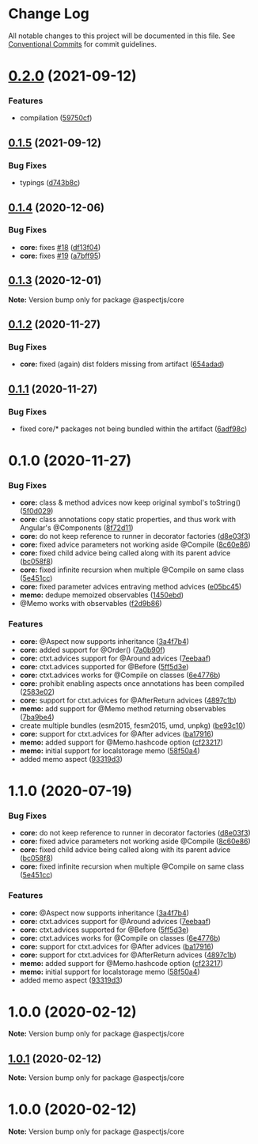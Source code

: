 # Change Log

All notable changes to this project will be documented in this file.
See [Conventional Commits](https://conventionalcommits.org) for commit guidelines.

# [0.2.0](https://github.com/NicolasThierion/aspectjs/compare/v0.1.5...v0.2.0) (2021-09-12)


### Features

* compilation ([59750cf](https://github.com/NicolasThierion/aspectjs/commit/59750cf97350b5fa6d8700ee8227d34687809420))





## [0.1.5](https://github.com/NicolasThierion/aspectjs/compare/v0.1.4...v0.1.5) (2021-09-12)


### Bug Fixes

* typings ([d743b8c](https://github.com/NicolasThierion/aspectjs/commit/d743b8c08aa2092099b086b0c7ae911648a4ebbf))





## [0.1.4](https://github.com/NicolasThierion/aspectjs/compare/v0.1.3...v0.1.4) (2020-12-06)


### Bug Fixes

* **core:** fixes [#18](https://github.com/NicolasThierion/aspectjs/issues/18) ([df13f04](https://github.com/NicolasThierion/aspectjs/commit/df13f0473e352ef7ecf1795c6c73566a717bb786))
* **core:** fixes [#19](https://github.com/NicolasThierion/aspectjs/issues/19) ([a7bff95](https://github.com/NicolasThierion/aspectjs/commit/a7bff9594e7a92f73a69dc4c17ac000d9726ead4))





## [0.1.3](https://github.com/NicolasThierion/aspectjs/compare/v0.1.2...v0.1.3) (2020-12-01)

**Note:** Version bump only for package @aspectjs/core





## [0.1.2](https://github.com/NicolasThierion/aspectjs/compare/v0.1.1...v0.1.2) (2020-11-27)


### Bug Fixes

* **core:** fixed (again) dist folders missing from artifact ([654adad](https://github.com/NicolasThierion/aspectjs/commit/654adadfa35f17509c5108476273cebe5df8f3f4))





## [0.1.1](https://github.com/NicolasThierion/aspectjs/compare/v0.1.0...v0.1.1) (2020-11-27)


### Bug Fixes

* fixed core/* packages not being bundled within the artifact ([6adf98c](https://github.com/NicolasThierion/aspectjs/commit/6adf98c37454ddc45b3b484060aa8db88c18b50e))





# 0.1.0 (2020-11-27)


### Bug Fixes

* **core:** class & method advices now keep original symbol's toString() ([5f0d029](https://github.com/NicolasThierion/aspectjs/commit/5f0d029c82e9f21c8578e2e8bf718bd4b1654586))
* **core:** class annotations copy static properties, and thus work with Angular's \@Components ([8f72d11](https://github.com/NicolasThierion/aspectjs/commit/8f72d114d58913c571be4e3c592eba6b5a9ebe38))
* **core:** do not keep reference to runner in decorator factories ([d8e03f3](https://github.com/NicolasThierion/aspectjs/commit/d8e03f38f99785ad8044b05e35cbdff6387df5b5))
* **core:** fixed advice parameters not working aside @Compile ([8c60e86](https://github.com/NicolasThierion/aspectjs/commit/8c60e862e92422c61424682dad7b0b51d5b08e9a))
* **core:** fixed child advice being called along with its parent advice ([bc058f8](https://github.com/NicolasThierion/aspectjs/commit/bc058f8f29716932ce8ef239219d075151a38111))
* **core:** fixed infinite recursion when multiple @Compile on same class ([5e451cc](https://github.com/NicolasThierion/aspectjs/commit/5e451cc2af340a94a5d3e1358bd1bf9e71db85e5))
* **core:** fixed parameter advices entraving method advices ([e05bc45](https://github.com/NicolasThierion/aspectjs/commit/e05bc45a61d960b05e6a05059b9018184236b509))
* **memo:** dedupe memoized observables ([1450ebd](https://github.com/NicolasThierion/aspectjs/commit/1450ebd3f3c8873e02955cca70fb516f0a142863))
* @Memo works with observables ([f2d9b86](https://github.com/NicolasThierion/aspectjs/commit/f2d9b86e22b64442909e8e308ef1d1754126377e))


### Features

* **core:** @Aspect now supports inheritance ([3a4f7b4](https://github.com/NicolasThierion/aspectjs/commit/3a4f7b41790aee291f361c929506fbb22e3b9d1f))
* **core:** added support for @Order() ([7a0b90f](https://github.com/NicolasThierion/aspectjs/commit/7a0b90f4b3074690923e43ad7b61cb26dd0a1df4))
* **core:** ctxt.advices support for @Around advices ([7eebaaf](https://github.com/NicolasThierion/aspectjs/commit/7eebaaf356d6ee323e7fb81be60c6a9538f482a0))
* **core:** ctxt.advices supported for @Before ([5ff5d3e](https://github.com/NicolasThierion/aspectjs/commit/5ff5d3e1caec08fe6d2ffbc9dc12db7b5b1d8bb0))
* **core:** ctxt.advices works for @Compile on classes ([6e4776b](https://github.com/NicolasThierion/aspectjs/commit/6e4776b20b60b9f8cc5163e38bc639262f892c8a))
* **core:** prohibit enabling aspects once annotations has been compiled ([2583e02](https://github.com/NicolasThierion/aspectjs/commit/2583e02fe31e8aca38d7a97a01c559aeb85d6c38))
* **core:** support for ctxt.advices for @AfterReturn advices ([4897c1b](https://github.com/NicolasThierion/aspectjs/commit/4897c1b32da79265b2efbdd5de73e2c5f7009bb8))
* **memo:** add support for @Memo method returning observables ([7ba9be4](https://github.com/NicolasThierion/aspectjs/commit/7ba9be4384c181d8407f9bdb3fb93fd2c85c7f3f))
* create multiple bundles (esm2015, fesm2015, umd, unpkg) ([be93c10](https://github.com/NicolasThierion/aspectjs/commit/be93c10db96f4062d7e774e6caeebe33dac6044c))
* **core:** support for ctxt.advices for @After advices ([ba17916](https://github.com/NicolasThierion/aspectjs/commit/ba179160d63ca13199eba8a63c6eb1640b7cb2d8))
* **memo:** added support for @Memo.hashcode option ([cf23217](https://github.com/NicolasThierion/aspectjs/commit/cf232178b7662d528b2f474373ba5ccc1e84b65b))
* **memo:** initial support for localstorage memo ([58f50a4](https://github.com/NicolasThierion/aspectjs/commit/58f50a4b5234528c3d15bf1834d8b664a7ee75f0))
* added memo aspect ([93319d3](https://github.com/NicolasThierion/aspectjs/commit/93319d364adfcd6e676ee5cb129c001731f83dd5))





# 1.1.0 (2020-07-19)


### Bug Fixes

* **core:** do not keep reference to runner in decorator factories ([d8e03f3](https://github.com/NicolasThierion/aspectjs/commit/d8e03f38f99785ad8044b05e35cbdff6387df5b5))
* **core:** fixed advice parameters not working aside @Compile ([8c60e86](https://github.com/NicolasThierion/aspectjs/commit/8c60e862e92422c61424682dad7b0b51d5b08e9a))
* **core:** fixed child advice being called along with its parent advice ([bc058f8](https://github.com/NicolasThierion/aspectjs/commit/bc058f8f29716932ce8ef239219d075151a38111))
* **core:** fixed infinite recursion when multiple @Compile on same class ([5e451cc](https://github.com/NicolasThierion/aspectjs/commit/5e451cc2af340a94a5d3e1358bd1bf9e71db85e5))


### Features

* **core:** @Aspect now supports inheritance ([3a4f7b4](https://github.com/NicolasThierion/aspectjs/commit/3a4f7b41790aee291f361c929506fbb22e3b9d1f))
* **core:** ctxt.advices support for @Around advices ([7eebaaf](https://github.com/NicolasThierion/aspectjs/commit/7eebaaf356d6ee323e7fb81be60c6a9538f482a0))
* **core:** ctxt.advices supported for @Before ([5ff5d3e](https://github.com/NicolasThierion/aspectjs/commit/5ff5d3e1caec08fe6d2ffbc9dc12db7b5b1d8bb0))
* **core:** ctxt.advices works for @Compile on classes ([6e4776b](https://github.com/NicolasThierion/aspectjs/commit/6e4776b20b60b9f8cc5163e38bc639262f892c8a))
* **core:** support for ctxt.advices for @After advices ([ba17916](https://github.com/NicolasThierion/aspectjs/commit/ba179160d63ca13199eba8a63c6eb1640b7cb2d8))
* **core:** support for ctxt.advices for @AfterReturn advices ([4897c1b](https://github.com/NicolasThierion/aspectjs/commit/4897c1b32da79265b2efbdd5de73e2c5f7009bb8))
* **memo:** added support for @Memo.hashcode option ([cf23217](https://github.com/NicolasThierion/aspectjs/commit/cf232178b7662d528b2f474373ba5ccc1e84b65b))
* **memo:** initial support for localstorage memo ([58f50a4](https://github.com/NicolasThierion/aspectjs/commit/58f50a4b5234528c3d15bf1834d8b664a7ee75f0))
* added memo aspect ([93319d3](https://github.com/NicolasThierion/aspectjs/commit/93319d364adfcd6e676ee5cb129c001731f83dd5))





# 1.0.0 (2020-02-12)

**Note:** Version bump only for package @aspectjs/core





## [1.0.1](https://github.com/NicolasThierion/aspectjs/compare/v1.0.0...v1.0.1) (2020-02-12)

**Note:** Version bump only for package @aspectjs/core





# 1.0.0 (2020-02-12)

**Note:** Version bump only for package @aspectjs/core
